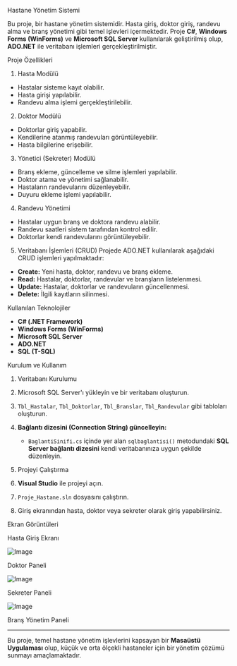  Hastane Yönetim Sistemi

Bu proje, bir hastane yönetim sistemidir. Hasta giriş, doktor giriş, randevu alma ve branş yönetimi gibi temel işlevleri içermektedir. Proje **C#**, **Windows Forms (WinForms)** ve **Microsoft SQL Server** kullanılarak geliştirilmiş olup, **ADO.NET** ile veritabanı işlemleri gerçekleştirilmiştir.

 Proje Özellikleri

1. Hasta Modülü
- Hastalar sisteme kayıt olabilir.
- Hasta girişi yapılabilir.
- Randevu alma işlemi gerçekleştirilebilir.

2. Doktor Modülü
- Doktorlar giriş yapabilir.
- Kendilerine atanmış randevuları görüntüleyebilir.
- Hasta bilgilerine erişebilir.

3. Yönetici (Sekreter) Modülü
- Branş ekleme, güncelleme ve silme işlemleri yapılabilir.
- Doktor atama ve yönetimi sağlanabilir.
- Hastaların randevularını düzenleyebilir.
- Duyuru ekleme işlemi yapılabilir.

4. Randevu Yönetimi
- Hastalar uygun branş ve doktora randevu alabilir.
- Randevu saatleri sistem tarafından kontrol edilir.
- Doktorlar kendi randevularını görüntüleyebilir.

5. Veritabanı İşlemleri (CRUD)
Projede ADO.NET kullanılarak aşağıdaki CRUD işlemleri yapılmaktadır:
- **Create:** Yeni hasta, doktor, randevu ve branş ekleme.
- **Read:** Hastalar, doktorlar, randevular ve branşların listelenmesi.
- **Update:** Hastalar, doktorlar ve randevuların güncellenmesi.
- **Delete:** İlgili kayıtların silinmesi.

 Kullanılan Teknolojiler
- **C# (.NET Framework)**
- **Windows Forms (WinForms)**
- **Microsoft SQL Server**
- **ADO.NET**
- **SQL (T-SQL)**

 Kurulum ve Kullanım

1. Veritabanı Kurulumu
1. Microsoft SQL Server'ı yükleyin ve bir veritabanı oluşturun.
2. `Tbl_Hastalar`, `Tbl_Doktorlar`, `Tbl_Branslar`, `Tbl_Randevular` gibi tabloları oluşturun.
3. **Bağlantı dizesini (Connection String) güncelleyin:**
   - `BaglantiSinifi.cs` içinde yer alan `sqlbaglantisi()` metodundaki **SQL Server bağlantı dizesini** kendi veritabanınıza uygun şekilde düzenleyin.

2. Projeyi Çalıştırma
1. **Visual Studio** ile projeyi açın.
2. `Proje_Hastane.sln` dosyasını çalıştırın.
3. Giriş ekranından hasta, doktor veya sekreter olarak giriş yapabilirsiniz.

Ekran Görüntüleri

Hasta Giriş Ekranı

![Image](https://github.com/user-attachments/assets/eb09000c-523a-4db0-8910-1495dcfaa73c)
  
 Doktor Paneli

![Image](https://github.com/user-attachments/assets/a7b99555-7b21-4279-ab91-8b949599b75b)
  
Sekreter Paneli

![Image](https://github.com/user-attachments/assets/79c6e1c4-28df-4150-9069-878c0d4f0333)

 Branş Yönetim Paneli



---
Bu proje, temel hastane yönetim işlevlerini kapsayan bir **Masaüstü Uygulaması** olup, küçük ve orta ölçekli hastaneler için bir yönetim çözümü sunmayı amaçlamaktadır.

